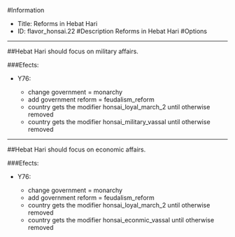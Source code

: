 #Information
 - Title: Reforms in Hebat Hari
 - ID: flavor_honsai.22
#Description
Reforms in Hebat Hari
#Options

___
##Hebat Hari should focus on military affairs.

###Efects:<ul><li>Y76:</li><ul><li>change government = monarchy</li><li>add government reform = feudalism_reform</li><li>country gets the modifier honsai_loyal_march_2 until otherwise removed</li><li>country gets the modifier honsai_military_vassal until otherwise removed</li></ul></ul>

___
##Hebat Hari should focus on economic affairs.

###Efects:<ul><li>Y76:</li><ul><li>change government = monarchy</li><li>add government reform = feudalism_reform</li><li>country gets the modifier honsai_loyal_march_2 until otherwise removed</li><li>country gets the modifier honsai_econmic_vassal until otherwise removed</li></ul></ul>

